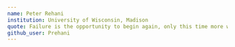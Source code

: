 ```yaml
---
name: Peter Rehani
institution: University of Wisconsin, Madison
quote: Failure is the opportunity to begin again, only this time more wisely. 
github_user: Prehani
---
```

